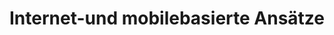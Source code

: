 --- 
abstract: '' 
authors: 
 - H Baumeister
 -  J Lin
 -  admin
doi: '' 
featured: false 
publication: '*Bundesgesundheitsblatt-Gesundheitsforschung-Gesundheitsschutz*, 180' 
publication_short: '' 
publishDate: '2017-01-01' 
title: 'Internet-und mobilebasierte Ansätze' 
url_code: '' 
url_dataset: '' 
url_pdf: '' 
url_poster: '' 
url_project: '' 
url_slides: '' 
url_source: '' 
url_video: '' 
---